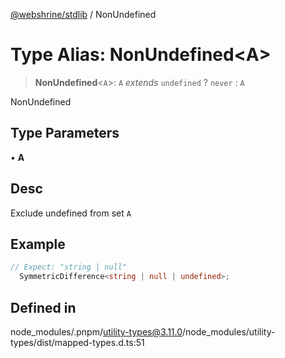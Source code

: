 [@webshrine/stdlib](../globals.md) / NonUndefined

# Type Alias: NonUndefined\<A\>

> **NonUndefined**\<`A`\>: `A` *extends* `undefined` ? `never` : `A`

NonUndefined

## Type Parameters

• **A**

## Desc

Exclude undefined from set `A`

## Example

```ts
// Expect: "string | null"
  SymmetricDifference<string | null | undefined>;
```

## Defined in

node\_modules/.pnpm/utility-types@3.11.0/node\_modules/utility-types/dist/mapped-types.d.ts:51
